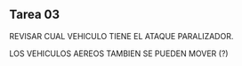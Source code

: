 ﻿## Tarea 03

REVISAR CUAL VEHICULO TIENE EL ATAQUE PARALIZADOR.

LOS VEHICULOS AEREOS TAMBIEN SE PUEDEN MOVER (?)